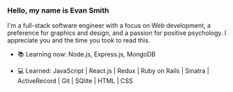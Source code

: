 ### Hello, my name is Evan Smith

I'm a full-stack software engineer with a focus on Web development, a preference for graphics and design, and a passion for positive psychology.
I appreciate you and the time you took to read this.

- 📚 Learning now: Node.js, Express.js, MongoDB

- 💻 Learned: JavaScript | React.js | Redux | Ruby on Rails | Sinatra | ActiveRecord | Git | SQlite | HTML | CSS
